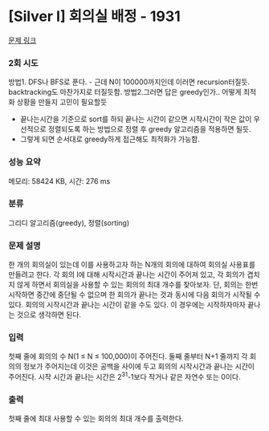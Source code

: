 # [Silver I] 회의실 배정 - 1931 

[문제 링크](https://www.acmicpc.net/problem/1931) 

### 2회 시도
방법1. DFS나 BFS로 푼다. - 근데 N이 100000까지인데 이러면 recursion터질듯.
backtracking도 마찬가지로 터질듯함.
방법2.그러면 답은 greedy인가.. 어떻게 최적화 상황을 만들지 고민이 필요할듯
- 끝나는시간을 기준으로 sort를 하되 끝나는 시간이 같으면 
  시작시간이 작은 값이 우선적으로 정렬되도록 하는 방법으로 정렬 후 
  greedy 알고리즘을 적용하면 될듯.
- 그렇게 되면 순서대로 greedy하게 접근해도 최적화가 가능함.

### 성능 요약

메모리: 58424 KB, 시간: 276 ms

### 분류

그리디 알고리즘(greedy), 정렬(sorting)

### 문제 설명

<p>한 개의 회의실이 있는데 이를 사용하고자 하는 N개의 회의에 대하여 회의실 사용표를 만들려고 한다. 각 회의 I에 대해 시작시간과 끝나는 시간이 주어져 있고, 각 회의가 겹치지 않게 하면서 회의실을 사용할 수 있는 회의의 최대 개수를 찾아보자. 단, 회의는 한번 시작하면 중간에 중단될 수 없으며 한 회의가 끝나는 것과 동시에 다음 회의가 시작될 수 있다. 회의의 시작시간과 끝나는 시간이 같을 수도 있다. 이 경우에는 시작하자마자 끝나는 것으로 생각하면 된다.</p>

### 입력 

 <p>첫째 줄에 회의의 수 N(1 ≤ N ≤ 100,000)이 주어진다. 둘째 줄부터 N+1 줄까지 각 회의의 정보가 주어지는데 이것은 공백을 사이에 두고 회의의 시작시간과 끝나는 시간이 주어진다. 시작 시간과 끝나는 시간은 2<sup>31</sup>-1보다 작거나 같은 자연수 또는 0이다.</p>

### 출력 

 <p>첫째 줄에 최대 사용할 수 있는 회의의 최대 개수를 출력한다.</p>

